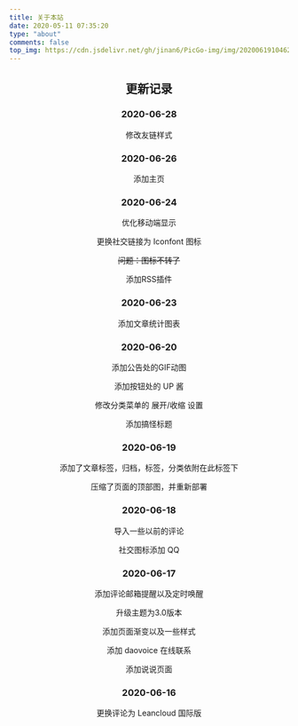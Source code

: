 ```yaml
---
title: 关于本站
date: 2020-05-11 07:35:20
type: "about"
comments: false
top_img: https://cdn.jsdelivr.net/gh/jinan6/PicGo-img/img/20200619104620.png
---
```


<!--<center>本站建成于2020年5月10日22点，为个人搭建，过程挺不容易的，刚开始用的是Next主题。陆陆续续加了不少功能和样式，后来在5月28日发现了Butterfly主题（当前使用的主题），于是就换了。用来记录一些生活点滴和学习笔记。有空时会更新</center>-->

<center>

## 更新记录

### 2020-06-28

修改友链样式

### 2020-06-26

添加主页

### 2020-06-24

优化移动端显示

更换社交链接为 Iconfont 图标

~~问题：图标不转了~~

添加RSS插件

### 2020-06-23

添加文章统计图表

### 2020-06-20

添加公告处的GIF动图

添加按钮处的 UP 酱

修改分类菜单的 展开/收缩 设置

添加搞怪标题

### 2020-06-19

添加了文章标签，归档，标签，分类依附在此标签下

压缩了页面的顶部图，并重新部署

### 2020-06-18

导入一些以前的评论

社交图标添加 QQ

### 2020-06-17

添加评论邮箱提醒以及定时唤醒

升级主题为3.0版本

添加页面渐变以及一些样式

添加 daovoice 在线联系

添加说说页面

### 2020-06-16

更换评论为 Leancloud 国际版

</center>